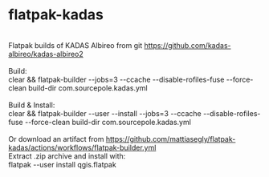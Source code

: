# flatpak-kadas
<BR>Flatpak builds of KADAS Albireo from git https://github.com/kadas-albireo/kadas-albireo2
<BR>
<BR>Build:
<BR>clear && flatpak-builder --jobs=3 --ccache --disable-rofiles-fuse --force-clean build-dir com.sourcepole.kadas.yml
<BR>
<BR>Build & Install:
<BR>clear && flatpak-builder --user --install --jobs=3 --ccache --disable-rofiles-fuse --force-clean build-dir com.sourcepole.kadas.yml
<BR>
<BR>Or download an artifact from https://github.com/mattiasegly/flatpak-kadas/actions/workflows/flatpak-builder.yml
<BR>Extract .zip archive and install with:
<BR>flatpak --user install qgis.flatpak
